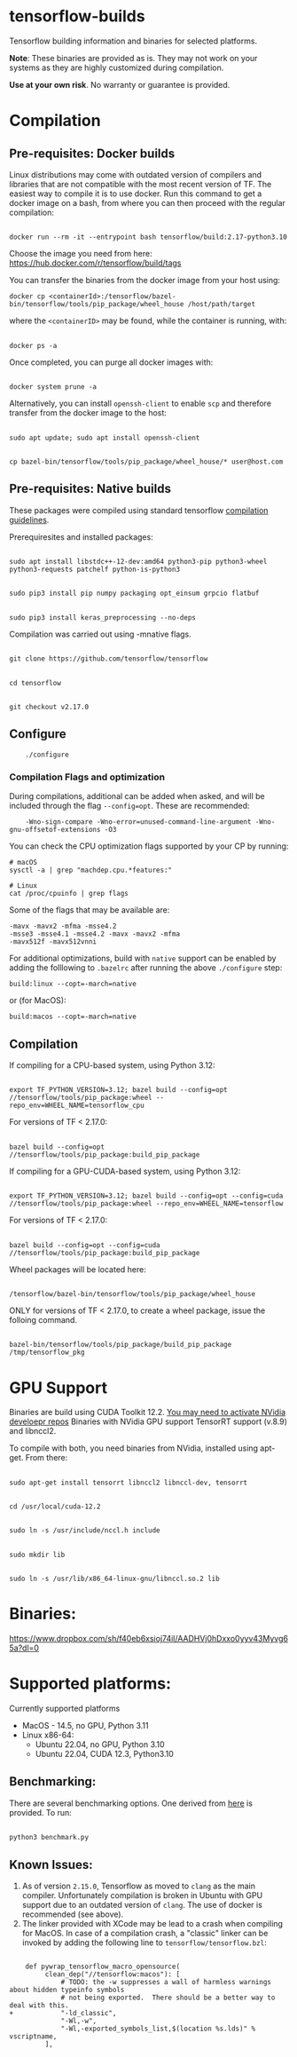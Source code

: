 # tensorflow-builds
Tensorflow building information and binaries for selected platforms. 

**Note**: These binaries are provided as is. They may not work on your systems as they are highly customized during compilation.

**Use at your own risk**. No warranty or guarantee is provided.

# Compilation

## Pre-requisites: Docker builds
Linux distributions may come with outdated version of compilers and libraries that are not compatible with the most recent version of TF. The easiest way to compile it is to use docker. Run this command to get a docker image on a bash, from where you can then proceed with the regular compilation:

##
    docker run --rm -it --entrypoint bash tensorflow/build:2.17-python3.10

Choose the image you need from here: https://hub.docker.com/r/tensorflow/build/tags

You can transfer the binaries from the docker image from your host using:

`docker cp <containerId>:/tensorflow/bazel-bin/tensorflow/tools/pip_package/wheel_house /host/path/target`

where the `<containerID>` may be found, while the container is running, with:

##
    docker ps -a

Once completed, you can purge all docker images with:

##
    docker system prune -a
        
Alternatively, you can install `openssh-client` to enable `scp` and therefore transfer from the docker image to the host:

##
    sudo apt update; sudo apt install openssh-client
        
##
    cp bazel-bin/tensorflow/tools/pip_package/wheel_house/* user@host.com

## Pre-requisites: Native builds

These packages were compiled using standard tensorflow [compilation                                                        guidelines](https://www.tensorflow.org/install/install_sources). 

Prerequiresites and installed packages:
##
    sudo apt install libstdc++-12-dev:amd64 python3-pip python3-wheel python3-requests patchelf python-is-python3
        
##
    sudo pip3 install pip numpy packaging opt_einsum grpcio flatbuf
        
##
    sudo pip3 install keras_preprocessing --no-deps

Compilation was carried out using -mnative flags.

##
    git clone https://github.com/tensorflow/tensorflow

##
    cd tensorflow

##
    git checkout v2.17.0

## Configure

```
    ./configure
```
### Compilation Flags and optimization
During compilations, additional can be added when asked, and will be included through the flag `--config=opt`. These are recommended:

```
    -Wno-sign-compare -Wno-error=unused-command-line-argument -Wno-gnu-offsetof-extensions -O3
```

You can check the CPU optimization flags supported by your CP by running:
```
# macOS
sysctl -a | grep "machdep.cpu.*features:"

# Linux
cat /proc/cpuinfo | grep flags
```
Some of the flags that may be available are:
```
-mavx -mavx2 -mfma -msse4.2
-msse3 -msse4.1 -msse4.2 -mavx -mavx2 -mfma
-mavx512f -mavx512vnni
```

For additional optimizations, build with `native` support can be enabled by adding the folllowing to `.bazelrc` after running the above `./configure` step:

```
build:linux --copt=-march=native
```
or (for MacOS):
```
build:macos --copt=-march=native
```

## Compilation

If compiling for a CPU-based system, using Python 3.12:

##
    export TF_PYTHON_VERSION=3.12; bazel build --config=opt //tensorflow/tools/pip_package:wheel --repo_env=WHEEL_NAME=tensorflow_cpu

For versions of TF < 2.17.0:
##
    bazel build --config=opt //tensorflow/tools/pip_package:build_pip_package

If compiling for a GPU-CUDA-based system, using Python 3.12:
##
    export TF_PYTHON_VERSION=3.12; bazel build --config=opt --config=cuda //tensorflow/tools/pip_package:wheel --repo_env=WHEEL_NAME=tensorflow

For versions of TF < 2.17.0:
##
    bazel build --config=opt --config=cuda //tensorflow/tools/pip_package:build_pip_package

Wheel packages will be located here:
##
    /tensorflow/bazel-bin/tensorflow/tools/pip_package/wheel_house

ONLY for versions of TF < 2.17.0, to create a wheel package, issue the folloing command. 
##
    bazel-bin/tensorflow/tools/pip_package/build_pip_package /tmp/tensorflow_pkg

# GPU Support
Binaries are build using CUDA Toolkit 12.2. [You may need to activate NVidia develoepr repos](https://developer.nvidia.com/cuda-toolkit)
Binaries with NVidia GPU support TensorRT support (v.8.9) and libnccl2.

To compile with both, you need binaries from NVidia, installed using apt-get. From there:

##
    sudo apt-get install tensorrt libnccl2 libnccl-dev, tensorrt

##
    cd /usr/local/cuda-12.2

##
    sudo ln -s /usr/include/nccl.h include

##
    sudo mkdir lib

##
    sudo ln -s /usr/lib/x86_64-linux-gnu/libnccl.so.2 lib

# Binaries:
https://www.dropbox.com/sh/f40eb6xsioj74il/AADHVj0hDxxo0yyv43Myvg65a?dl=0

# Supported platforms:
 
Currently supported platforms
- MacOS - 14.5, no GPU, Python 3.11
- Linux x86-64:
  - Ubuntu 22.04, no GPU, Python 3.10 
  - Ubuntu 22.04, CUDA 12.3, Python3.10
  
## Benchmarking:

There are several benchmarking options. One derived from [here](https://github.com/tobigithub/tensorflow-deep-learning/wiki/tf-benchmarks) is provided. To run:

##
    python3 benchmark.py  

## Known Issues:
1. As of version `2.15.0`, Tensorflow as moved to `clang` as the main compiler. Unfortunately compilation is broken in Ubuntu with GPU support due to an outdated version of `clang`. The use of docker is recommended (see above). 
2. The linker provided with XCode may be lead to a crash when compiling for MacOS. In case of a compilation crash, a "classic" linker can be invoked by adding the following line to `tensorflow/tensorflow.bzl`:
```

    def pywrap_tensorflow_macro_opensource(
         clean_dep("//tensorflow:macos"): [
             # TODO: the -w suppresses a wall of harmless warnings about hidden typeinfo symbols
             # not being exported.  There should be a better way to deal with this.
+            "-ld_classic",
             "-Wl,-w",
             "-Wl,-exported_symbols_list,$(location %s.lds)" % vscriptname,
         ], 
```
